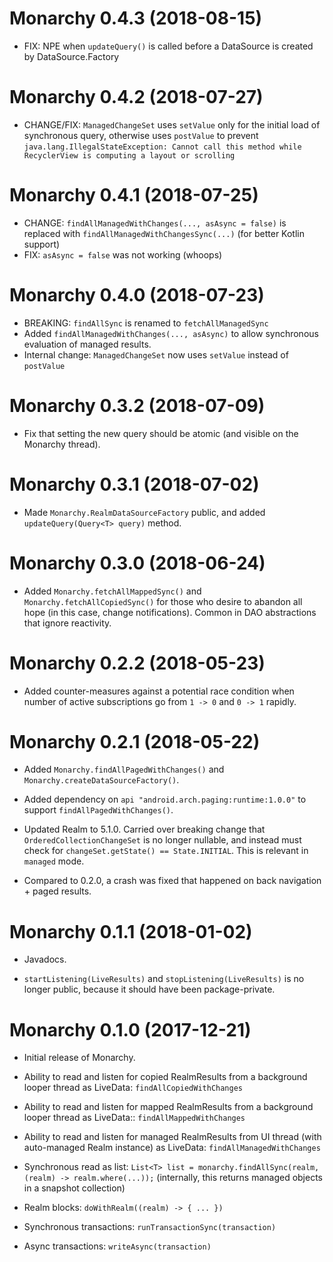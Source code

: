 # Monarchy 0.4.3 (2018-08-15)
- FIX: NPE when `updateQuery()` is called before a DataSource is created by DataSource.Factory

# Monarchy 0.4.2 (2018-07-27)
- CHANGE/FIX: `ManagedChangeSet` uses `setValue` only for the initial load of synchronous query, otherwise uses `postValue` to prevent `java.lang.IllegalStateException: Cannot call this method while RecyclerView is computing a layout or scrolling`

# Monarchy 0.4.1 (2018-07-25)
- CHANGE: `findAllManagedWithChanges(..., asAsync = false)` is replaced with `findAllManagedWithChangesSync(...)` (for better Kotlin support)
- FIX: `asAsync = false` was not working (whoops)

# Monarchy 0.4.0 (2018-07-23)

- BREAKING: `findAllSync` is renamed to `fetchAllManagedSync`
- Added `findAllManagedWithChanges(..., asAsync)` to allow synchronous evaluation of managed results.
- Internal change: `ManagedChangeSet` now uses `setValue` instead of `postValue`

# Monarchy 0.3.2 (2018-07-09)

- Fix that setting the new query should be atomic (and visible on the Monarchy thread).

# Monarchy 0.3.1 (2018-07-02)

- Made `Monarchy.RealmDataSourceFactory` public, and added `updateQuery(Query<T> query)` method.

# Monarchy 0.3.0 (2018-06-24)

- Added `Monarchy.fetchAllMappedSync()` and `Monarchy.fetchAllCopiedSync()` for those who desire to abandon all hope (in this case, change notifications). Common in DAO abstractions that ignore reactivity.

# Monarchy 0.2.2 (2018-05-23)

- Added counter-measures against a potential race condition when number of active subscriptions go from `1 -> 0` and `0 -> 1` rapidly.

# Monarchy 0.2.1 (2018-05-22)

- Added `Monarchy.findAllPagedWithChanges()` and `Monarchy.createDataSourceFactory()`.

- Added dependency on `api "android.arch.paging:runtime:1.0.0"` to support `findAllPagedWithChanges()`.

- Updated Realm to 5.1.0. Carried over breaking change that `OrderedCollectionChangeSet` is no longer nullable, and instead must check for `changeSet.getState() == State.INITIAL`. This is relevant in `managed` mode.

- Compared to 0.2.0, a crash was fixed that happened on back navigation + paged results.

# Monarchy 0.1.1 (2018-01-02)

- Javadocs.

- `startListening(LiveResults)` and `stopListening(LiveResults)` is no longer public, because it should have been package-private.

# Monarchy 0.1.0 (2017-12-21)

- Initial release of Monarchy.

- Ability to read and listen for copied RealmResults from a background looper thread as LiveData: `findAllCopiedWithChanges`

- Ability to read and listen for mapped RealmResults from a background looper thread as LiveData:: `findAllMappedWithChanges`

- Ability to read and listen for managed RealmResults from UI thread (with auto-managed Realm instance) as LiveData: `findAllManagedWithChanges`

- Synchronous read as list: `List<T> list = monarchy.findAllSync(realm, (realm) -> realm.where(...));` (internally, this returns managed objects in a snapshot collection)

- Realm blocks: `doWithRealm((realm) -> { ... })`

- Synchronous transactions: `runTransactionSync(transaction)`

- Async transactions: `writeAsync(transaction)`